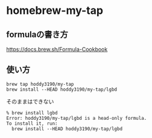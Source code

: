 # homebrew-my-tap

## formulaの書き方
https://docs.brew.sh/Formula-Cookbook

## 使い方

```
brew tap hoddy3190/my-tap
brew install --HEAD hoddy3190/my-tap/lgbd
```

そのままはできない
```
% brew install lgbd
Error: hoddy3190/my-tap/lgbd is a head-only formula.
To install it, run:
  brew install --HEAD hoddy3190/my-tap/lgbd
```
